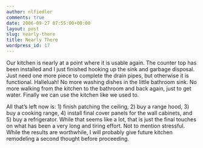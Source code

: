 ```yaml
---
author: nlfiedler
comments: true
date: 2006-09-27 07:55:00+00:00
layout: post
slug: nearly-there
title: Nearly There
wordpress_id: 17
---
```


Our kitchen is nearly at a point where it is usable again. The counter top has been installed and I just finished hooking up the sink and garbage disposal. Just need one more piece to complete the drain pipes, but otherwise it is functional. Halleluah! No more washing dishes in the little bathroom sink. No more walking from the kitchen to the bathroom and back again, just to get water. Finally we can use the kitchen like we used to.

   

All that’s left now is: 1) finish patching the ceiling, 2) buy a range hood, 3) buy a cooking range, 4) install final cover panels for the wall cabinets, and 5) buy a refrigerator. While that seems like a lot, that is just the final touches on what has been a very long and tiring effort. Not to mention stressful. While the results are worthwhile, I will probably give future kitchen remodeling a second thought before proceeding.

